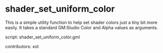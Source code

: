 shader_set_uniform_color
========================

This is a simple utility function to help set 
shader colors just a tiny bit more easily. It
takes a standard GM:Studio Color and Alpha
values as arguments.

script: shader_set_uniform_color.gml

contributors: xot
